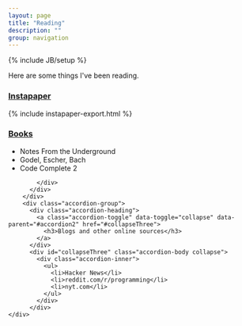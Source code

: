 ```yaml
---
layout: page
title: "Reading"
description: ""
group: navigation
---
```

{% include JB/setup %}

<p>Here are some things I've been reading.</p>

<div class="accordion" id="accordion2">
    <div class="accordion-group">
	      <div class="accordion-heading">
	        <a class="accordion-toggle" data-toggle="collapse" data-parent="#accordion2" href="#collapseOne">
	          <h3>Instapaper</h3>
	        </a>
	      </div>
	      <div id="collapseOne" class="accordion-body collapse" >
	        <div class="accordion-inner">
	          {% include instapaper-export.html %}
	        </div>
	      </div>
	    </div>
	    <div class="accordion-group">
	      <div class="accordion-heading">
	        <a class="accordion-toggle" data-toggle="collapse" data-parent="#accordion2" href="#collapseTwo">
	          <h3>Books</h3>
	        </a>
	      </div>
	      <div id="collapseTwo" class="accordion-body collapse" >
	        <div class="accordion-inner">
	          <ul>
	          	<li>Notes From the Underground</li>
	          	<li>Godel, Escher, Bach</li>
	          	<li>Code Complete 2</li>
	          </ul>	

	        </div>
	      </div>
	    </div>
	    <div class="accordion-group">
	      <div class="accordion-heading">
	        <a class="accordion-toggle" data-toggle="collapse" data-parent="#accordion2" href="#collapseThree">
	          <h3>Blogs and other online sources</h3>
	        </a>
	      </div>
	      <div id="collapseThree" class="accordion-body collapse">
	        <div class="accordion-inner">
	          <ul>
	          	<li>Hacker News</li>
	          	<li>reddit.com/r/programming</li>
	          	<li>nyt.com</li>
	          </ul>
	        </div>
	      </div>
    </div>
</div>

